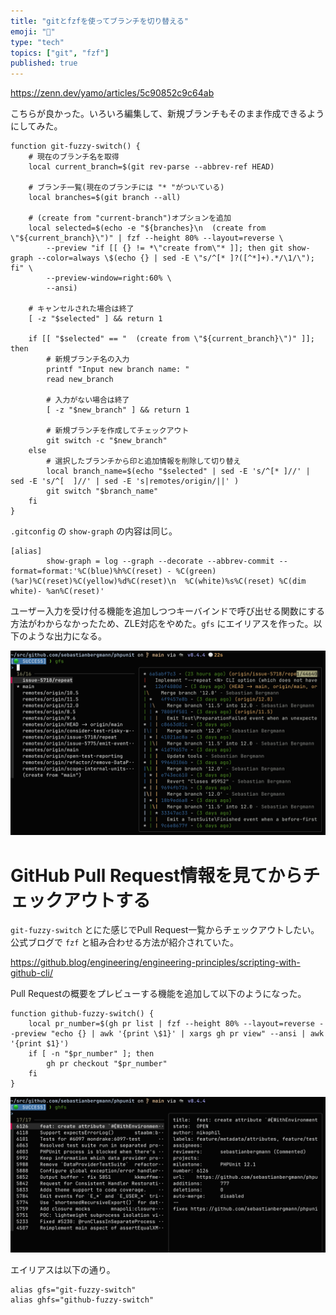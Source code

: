```yaml
---
title: "gitとfzfを使ってブランチを切り替える"
emoji: "📘"
type: "tech"
topics: ["git", "fzf"]
published: true
---
```


https://zenn.dev/yamo/articles/5c90852c9c64ab

こちらが良かった。いろいろ編集して、新規ブランチもそのまま作成できるようにしてみた。

```shell:.zshrc
function git-fuzzy-switch() {
    # 現在のブランチ名を取得
    local current_branch=$(git rev-parse --abbrev-ref HEAD)

    # ブランチ一覧(現在のブランチには "* "がついている)
    local branches=$(git branch --all)

    # (create from "current-branch")オプションを追加
    local selected=$(echo -e "${branches}\n  (create from \"${current_branch}\")" | fzf --height 80% --layout=reverse \
        --preview "if [[ {} != *\"create from\"* ]]; then git show-graph --color=always \$(echo {} | sed -E \"s/^[* ]?([^*]+).*/\1/\"); fi" \
        --preview-window=right:60% \
        --ansi)

    # キャンセルされた場合は終了
    [ -z "$selected" ] && return 1

    if [[ "$selected" == "  (create from \"${current_branch}\")" ]]; then
        # 新規ブランチ名の入力
        printf "Input new branch name: "
        read new_branch

        # 入力がない場合は終了
        [ -z "$new_branch" ] && return 1

        # 新規ブランチを作成してチェックアウト
        git switch -c "$new_branch"
    else
        # 選択したブランチから印と追加情報を削除して切り替え
        local branch_name=$(echo "$selected" | sed -E 's/^[* ]//' | sed -E 's/^[  ]//' | sed -E 's|remotes/origin/||' )
        git switch "$branch_name"
    fi
}
```

`.gitconfig` の `show-graph` の内容は同じ。

```ini:.gitconfig
[alias]
        show-graph = log --graph --decorate --abbrev-commit --format=format:'%C(blue)%h%C(reset) - %C(green)(%ar)%C(reset)%C(yellow)%d%C(reset)\n  %C(white)%s%C(reset) %C(dim white)- %an%C(reset)'
```

ユーザー入力を受け付る機能を追加しつつキーバインドで呼び出せる関数にする方法がわからなかったため、ZLE対応をやめた。`gfs` にエイリアスを作った。以下のような出力になる。

![](/images/git-fuzzy-switch/git-fuzzy-switch-01.png)

# GitHub Pull Request情報を見てからチェックアウトする

`git-fuzzy-switch` とにた感じでPull Request一覧からチェックアウトしたい。公式ブログで `fzf` と組み合わせる方法が紹介されていた。

https://github.blog/engineering/engineering-principles/scripting-with-github-cli/

Pull Requestの概要をプレビューする機能を追加して以下のようになった。

```shell:.zshrc
function github-fuzzy-switch() {
    local pr_number=$(gh pr list | fzf --height 80% --layout=reverse --preview "echo {} | awk '{print \$1}' | xargs gh pr view" --ansi | awk '{print $1}')
    if [ -n "$pr_number" ]; then
        gh pr checkout "$pr_number"
    fi
}
```

![](/images/git-fuzzy-switch/git-fuzzy-switch-02.png)

エイリアスは以下の通り。

```shell:.zshrc
alias gfs="git-fuzzy-switch"
alias ghfs="github-fuzzy-switch"
```